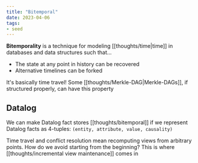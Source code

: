 ```yaml
---
title: "Bitemporal"
date: 2023-04-06
tags:
- seed
---
```


**Bitemporality** is a technique for modeling [[thoughts/time|time]] in databases and data structures such that...
-   The state at any point in history can be recovered
-   Alternative timelines can be forked

It's basically time travel! Some [[thoughts/Merkle-DAG|Merkle-DAGs]], if structured properly, can have this property

## Datalog
We can make Datalog fact stores [[thoughts/bitemporal]] if we represent Datalog facts as 4-tuples: `(entity, attribute, value, causality)`

Time travel and conflict resolution mean recomputing views from arbitrary points. How do we avoid starting from the beginning? This is where [[thoughts/incremental view maintenance]] comes in

